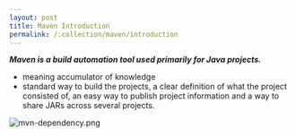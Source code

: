 ```yaml
---
layout: post
title: Maven Introduction
permalink: /:collection/maven/introduction
---
```


***Maven is a build automation tool used primarily for Java projects.***
- meaning accumulator of knowledge
- standard way to build the projects, a clear definition of what the project consisted of, an easy way to publish project information and a way to share JARs across several projects.

![mvn-dependency.png]({{site.cdn}}/devtools/maven/mvn-dependency.png)
